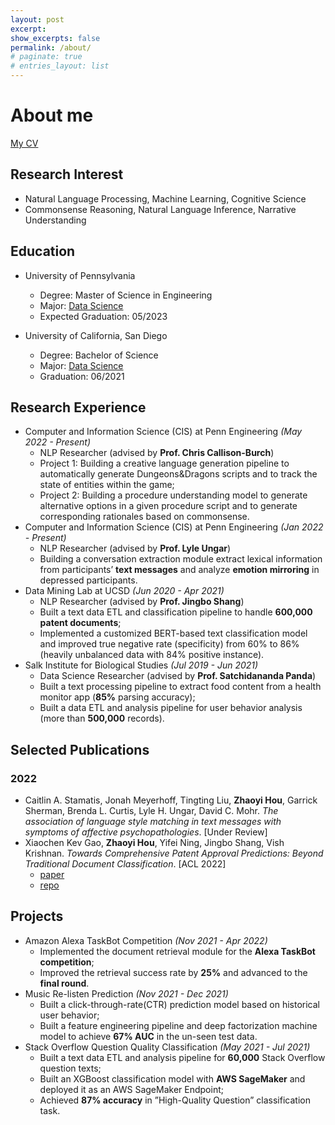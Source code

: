 ```yaml
---
layout: post
excerpt: 
show_excerpts: false
permalink: /about/
# paginate: true
# entries_layout: list
---
```

# About me
[My CV](/doc/cv.pdf)
## Research Interest
- Natural Language Processing, Machine Learning, Cognitive Science
- Commonsense Reasoning, Natural Language Inference, Narrative Understanding

## Education
- University of Pennsylvania
    - Degree: Master of Science in Engineering
    - Major: [Data Science](https://dats.seas.upenn.edu/)
    - Expected Graduation: 05/2023

- University of California, San Diego
    - Degree: Bachelor of Science
    - Major: [Data Science](https://datascience.ucsd.edu)
    - Graduation: 06/2021

## Research Experience
- Computer and Information Science (CIS) at Penn Engineering *(May 2022 - Present)*
    - NLP Researcher (advised by **Prof. Chris Callison-Burch**)
    - Project 1: Building a creative language generation pipeline to automatically generate Dungeons&Dragons scripts and to track the state of entities within the game;
    - Project 2: Building a procedure understanding model to generate alternative options in a given procedure script and to generate corresponding rationales based on commonsense.
- Computer and Information Science (CIS) at Penn Engineering *(Jan 2022 - Present)*
    - NLP Researcher (advised by **Prof. Lyle Ungar**)
    - Building a conversation extraction module extract lexical information from participants’ **text messages** and analyze **emotion mirroring** in depressed participants.
- Data Mining Lab at UCSD *(Jun 2020 - Apr 2021)*
    - NLP Researcher (advised by **Prof. Jingbo Shang**)
    - Built a text data ETL and classification pipeline to handle **600,000 patent documents**;
    - Implemented a customized BERT-based text classification model and improved true negative rate (specificity) from 60% to 86% (heavily unbalanced data with 84% positive instance). 
- Salk Institute for Biological Studies *(Jul 2019 - Jun 2021)*
    - Data Science Researcher (advised by **Prof. Satchidananda Panda**)
    - Built a text processing pipeline to extract food content from a health monitor app (**85%** parsing accuracy);
    - Built a data ETL and analysis pipeline for user behavior analysis (more than **500,000** records).

## Selected Publications
### 2022
- Caitlin A. Stamatis, Jonah Meyerhoff, Tingting Liu, **Zhaoyi Hou**, Garrick Sherman, Brenda L. Curtis, Lyle H. Ungar, David C. Mohr. *The association of language style matching in text messages with symptoms of affective psychopathologies*. [Under Review]
- Xiaochen Kev Gao, **Zhaoyi Hou**, Yifei Ning, Jingbo Shang, Vish Krishnan. *Towards Comprehensive Patent Approval Predictions: Beyond Traditional Document Classification*. [ACL 2022]
    - [paper](https://aclanthology.org/2022.acl-long.28/)
    - [repo](https://github.com/acl-2022-towards-comprehensive/acl-2022-camera-ready)


## Projects
- Amazon Alexa TaskBot Competition *(Nov 2021 - Apr 2022)*
    - Implemented the document retrieval module for the **Alexa TaskBot competition**;
    - Improved the retrieval success rate by **25%** and advanced to the **final round**.
- Music Re-listen Prediction *(Nov 2021 - Dec 2021)*
    - Built a click-through-rate(CTR) prediction model based on historical user behavior;
    - Built a feature engineering pipeline and deep factorization machine model to achieve **67% AUC** in the un-seen test data.
- Stack Overflow Question Quality Classification *(May 2021 - Jul 2021)*
    - Built a text data ETL and analysis pipeline for **60,000** Stack Overflow question texts;
    - Built an XGBoost classification model with **AWS SageMaker** and deployed it as an AWS SageMaker Endpoint;
    - Achieved **87% accuracy** in ”High-Quality Question” classification task.


